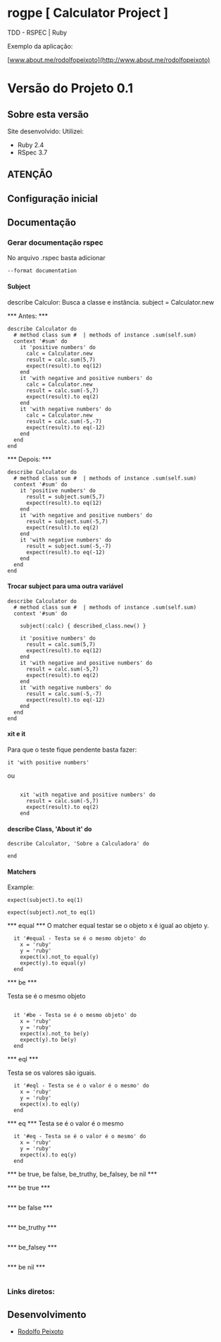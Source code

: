 # rogpe [ Calculator Project ]

TDD - RSPEC | Ruby

Exemplo da aplicação: 

[www.about.me/rodolfopeixoto](http://www.about.me/rodolfopeixoto) 

Versão do Projeto 0.1
================

Sobre esta versão
---------------------
Site desenvolvido:
Utilizei: 
 - Ruby 2.4
 - RSpec 3.7

ATENÇÃO
---------------------



Configuração inicial
---------------------


Documentação
----------------------


### Gerar documentação rspec
No arquivo .rspec basta adicionar

```
--format documentation
```



#### Subject

describe Calculor: Busca a classe e instância. 
subject = Calculator.new

*** Antes: ***

```
describe Calculator do
  # method class sum #  | methods of instance .sum(self.sum)
  context '#sum' do
    it 'positive numbers' do
      calc = Calculator.new
      result = calc.sum(5,7)
      expect(result).to eq(12)
    end
    it 'with negative and positive numbers' do
      calc = Calculator.new
      result = calc.sum(-5,7)
      expect(result).to eq(2)
    end
    it 'with negative numbers' do
      calc = Calculator.new
      result = calc.sum(-5,-7)
      expect(result).to eq(-12)
    end
  end
end

```


*** Depois: ***

```
describe Calculator do
  # method class sum #  | methods of instance .sum(self.sum)
  context '#sum' do
    it 'positive numbers' do
      result = subject.sum(5,7)
      expect(result).to eq(12)
    end
    it 'with negative and positive numbers' do
      result = subject.sum(-5,7)
      expect(result).to eq(2)
    end
    it 'with negative numbers' do
      result = subject.sum(-5,-7)
      expect(result).to eq(-12)
    end
  end
end

```


#### Trocar subject para uma outra variável

```
describe Calculator do
  # method class sum #  | methods of instance .sum(self.sum)
  context '#sum' do

    subject(:calc) { described_class.new() }

    it 'positive numbers' do
      result = calc.sum(5,7)
      expect(result).to eq(12)
    end
    it 'with negative and positive numbers' do
      result = calc.sum(-5,7)
      expect(result).to eq(2)
    end
    it 'with negative numbers' do
      result = calc.sum(-5,-7)
      expect(result).to eq(-12)
    end
  end
end
```

#### xit e it

Para que o teste fique pendente basta fazer:

```
it 'with positive numbers'
```
ou

```

    xit 'with negative and positive numbers' do
      result = calc.sum(-5,7)
      expect(result).to eq(2)
    end
```



#### describe Class, 'About it' do

```
describe Calculator, 'Sobre a Calculadora' do

end
```


#### Matchers

Example: 

```
expect(subject).to eq(1)
```

```
expect(subject).not_to eq(1)
```

*** equal ***
O matcher equal testar se o objeto x é igual ao objeto y.

```
  it '#equal - Testa se é o mesmo objeto' do
    x = 'ruby'
    y = 'ruby'
    expect(x).not_to equal(y)
    expect(y).to equal(y)
  end
```

*** be ***

Testa se é o mesmo objeto

```

  it '#be - Testa se é o mesmo objeto' do
    x = 'ruby'
    y = 'ruby'
    expect(x).not_to be(y)
    expect(y).to be(y)
  end
```

*** eql ***

Testa se os valores são iguais.

```
  it '#eql - Testa se é o valor é o mesmo' do
    x = 'ruby'
    y = 'ruby'
    expect(x).to eql(y)
  end
```

*** eq ***
Testa se é o valor é o mesmo
```
  it '#eq - Testa se é o valor é o mesmo' do
    x = 'ruby'
    y = 'ruby'
    expect(x).to eq(y)
  end
```

*** be true, be false, be_truthy, be_falsey, be nil ***


*** be true ***

```

```


*** be false ***

```

```



*** be_truthy ***

```

```


*** be_falsey ***

```

```


*** be nil ***

```

```

### Links diretos:


Desenvolvimento
---------------------
-   [Rodolfo Peixoto](http://www.rogpe.me)
